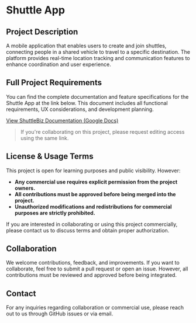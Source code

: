 # Shuttle App

## Project Description
A mobile application that enables users to create and join shuttles, connecting people in a shared vehicle to travel to a specific destination. The platform provides real-time location tracking and communication features to enhance coordination and user experience.

## Full Project Requirements

You can find the complete documentation and feature specifications for the Shuttle App at the link below. This document includes all functional requirements, UX considerations, and development planning.

[View ShuttleBiz Documentation (Google Docs)](https://docs.google.com/document/d/1s8RNLU1G44f9LPcwh9iYUH9xHjjnzWUr3-vaJOhsLuU/edit?usp=sharing)

> If you're collaborating on this project, please request editing access using the same link.


##  License & Usage Terms
This project is open for learning purposes and public visibility. However:

- **Any commercial use requires explicit permission from the project owners.**
- **All contributions must be approved before being merged into the project.**
- **Unauthorized modifications and redistributions for commercial purposes are strictly prohibited.**

If you are interested in collaborating or using this project commercially, please contact us to discuss terms and obtain proper authorization.

## Collaboration
We welcome contributions, feedback, and improvements. If you want to collaborate, feel free to submit a pull request or open an issue. However, all contributions must be reviewed and approved before being integrated.

## Contact
For any inquiries regarding collaboration or commercial use, please reach out to us through GitHub issues or via email.
